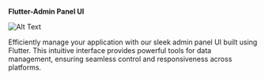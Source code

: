 **Flutter-Admin Panel UI**

![Alt Text](https://github.com/DULAJBHAGYA/Flutter-AdminPannelUI/blob/main/Screenshot%20(62).png)

Efficiently manage your application with our sleek admin panel UI built using Flutter. This intuitive interface provides powerful tools for data management, ensuring seamless control and responsiveness across platforms.


